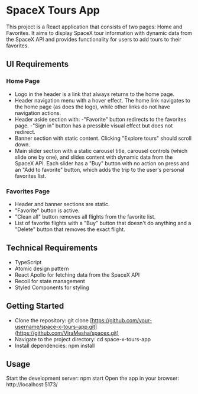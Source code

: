 # SpaceX Tours App

This project is a React application that consists of two pages: Home and Favorites. It aims to display SpaceX tour information with dynamic data from the SpaceX API and provides functionality for users to add tours to their favorites.

## UI Requirements

### Home Page
- Logo in the header is a link that always returns to the home page.
- Header navigation menu with a hover effect. The home link navigates to the home page (as does the logo), while other links do not have navigation actions.
- Header aside section with:
   -"Favorite" button redirects to the favorites page.
   -"Sign in" button has a pressible visual effect but does not redirect.
- Banner section with static content. Clicking "Explore tours" should scroll down.
- Main slider section with a static carousel title, carousel controls (which slide one by one), and slides content with dynamic data from the SpaceX API. Each slider has a "Buy" button with no action on press and an "Add to favorite" button, which adds the trip to the user's personal favorites list.
  
### Favorites Page
- Header and banner sections are static.
- "Favorite" button is active.
- "Clean all" button removes all flights from the favorite list.
- List of favorite flights with a "Buy" button that doesn't do anything and a "Delete" button that removes the exact flight.

## Technical Requirements
- TypeScript
- Atomic design pattern
- React Apollo for fetching data from the SpaceX API
- Recoil for state management 
- Styled Components for styling

## Getting Started
- Clone the repository: git clone [https://github.com/your-username/space-x-tours-app.git](https://github.com/ViraMesha/spacex.git)
- Navigate to the project directory: cd space-x-tours-app
- Install dependencies: npm install

## Usage
Start the development server: npm start
Open the app in your browser:  http://localhost:5173/
